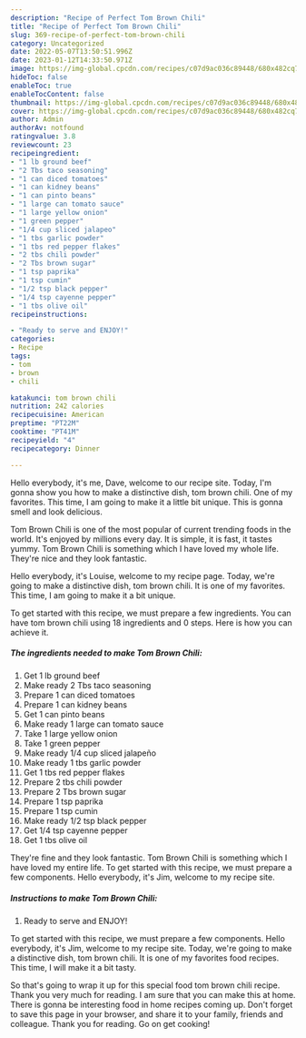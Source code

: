 ```yaml
---
description: "Recipe of Perfect Tom Brown Chili"
title: "Recipe of Perfect Tom Brown Chili"
slug: 369-recipe-of-perfect-tom-brown-chili
category: Uncategorized
date: 2022-05-07T13:50:51.996Z
date: 2023-01-12T14:33:50.971Z
image: https://img-global.cpcdn.com/recipes/c07d9ac036c89448/680x482cq70/tom-brown-chili-recipe-main-photo.jpg
hideToc: false
enableToc: true
enableTocContent: false
thumbnail: https://img-global.cpcdn.com/recipes/c07d9ac036c89448/680x482cq70/tom-brown-chili-recipe-main-photo.jpg
cover: https://img-global.cpcdn.com/recipes/c07d9ac036c89448/680x482cq70/tom-brown-chili-recipe-main-photo.jpg
author: Admin
authorAv: notfound
ratingvalue: 3.8
reviewcount: 23
recipeingredient:
- "1 lb ground beef"
- "2 Tbs taco seasoning"
- "1 can diced tomatoes"
- "1 can kidney beans"
- "1 can pinto beans"
- "1 large can tomato sauce"
- "1 large yellow onion"
- "1 green pepper"
- "1/4 cup sliced jalapeo"
- "1 tbs garlic powder"
- "1 tbs red pepper flakes"
- "2 tbs chili powder"
- "2 Tbs brown sugar"
- "1 tsp paprika"
- "1 tsp cumin"
- "1/2 tsp black pepper"
- "1/4 tsp cayenne pepper"
- "1 tbs olive oil"
recipeinstructions:

- "Ready to serve and ENJOY!"
categories:
- Recipe
tags:
- tom
- brown
- chili

katakunci: tom brown chili 
nutrition: 242 calories
recipecuisine: American
preptime: "PT22M"
cooktime: "PT41M"
recipeyield: "4"
recipecategory: Dinner

---
```



Hello everybody, it's me, Dave, welcome to our recipe site. Today, I'm gonna show you how to make a distinctive dish, tom brown chili. One of my favorites. This time, I am going to make it a little bit unique. This is gonna smell and look delicious.

Tom Brown Chili is one of the most popular of current trending foods in the world. It's enjoyed by millions every day. It is simple, it is fast, it tastes yummy. Tom Brown Chili is something which I have loved my whole life. They're nice and they look fantastic.

Hello everybody, it&#39;s Louise, welcome to my recipe page. Today, we&#39;re going to make a distinctive dish, tom brown chili. It is one of my favorites. This time, I am going to make it a bit unique.


To get started with this recipe, we must prepare a few ingredients. You can have tom brown chili using 18 ingredients and 0 steps. Here is how you can achieve it.

<!--inarticleads1-->

##### The ingredients needed to make Tom Brown Chili:

1. Get 1 lb ground beef
1. Make ready 2 Tbs taco seasoning
1. Prepare 1 can diced tomatoes
1. Prepare 1 can kidney beans
1. Get 1 can pinto beans
1. Make ready 1 large can tomato sauce
1. Take 1 large yellow onion
1. Take 1 green pepper
1. Make ready 1/4 cup sliced jalapeño
1. Make ready 1 tbs garlic powder
1. Get 1 tbs red pepper flakes
1. Prepare 2 tbs chili powder
1. Prepare 2 Tbs brown sugar
1. Prepare 1 tsp paprika
1. Prepare 1 tsp cumin
1. Make ready 1/2 tsp black pepper
1. Get 1/4 tsp cayenne pepper
1. Get 1 tbs olive oil


They&#39;re fine and they look fantastic. Tom Brown Chili is something which I have loved my entire life. To get started with this recipe, we must prepare a few components. Hello everybody, it&#39;s Jim, welcome to my recipe site. 

<!--inarticleads2-->

##### Instructions to make Tom Brown Chili:


1. Ready to serve and ENJOY!

To get started with this recipe, we must prepare a few components. Hello everybody, it&#39;s Jim, welcome to my recipe site. Today, we&#39;re going to make a distinctive dish, tom brown chili. It is one of my favorites food recipes. This time, I will make it a bit tasty. 

So that's going to wrap it up for this special food tom brown chili recipe. Thank you very much for reading. I am sure that you can make this at home. There is gonna be interesting food in home recipes coming up. Don't forget to save this page in your browser, and share it to your family, friends and colleague. Thank you for reading. Go on get cooking!
